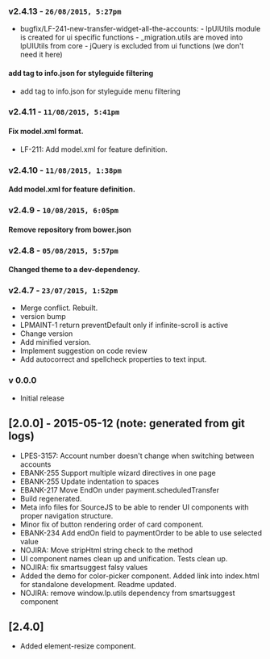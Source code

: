 ### v2.4.13 - `26/08/2015, 5:27pm`
* bugfix/LF-241-new-transfer-widget-all-the-accounts: - lpUIUtils module is created for ui specific functions - _migration.utils are moved into lpUIUtils from core - jQuery is excluded from ui functions (we don't need it here)  
#### add tag to info.json for styleguide filtering  
* add tag to info.json for styleguide menu filtering  


### v2.4.11 - `11/08/2015, 5:41pm`
#### Fix model.xml format.  
* LF-211: Add model.xml for feature definition.  


### v2.4.10 - `11/08/2015, 1:38pm`
#### Add model.xml for feature definition.  


### v2.4.9 - `10/08/2015, 6:05pm`
#### Remove repository from bower.json  


### v2.4.8 - `05/08/2015, 5:57pm`
#### Changed theme to a dev-dependency.  


### v2.4.7 - `23/07/2015, 1:52pm`
* Merge conflict. Rebuilt.  
* version bump  
* LPMAINT-1 return preventDefault only if infinite-scroll is active  
* Change version  
* Add minified version.  
* Implement suggestion on code review  
* Add autocorrect and spellcheck properties to text input.  


### v 0.0.0
* Initial release
## [2.0.0] - 2015-05-12 (note: generated from git logs)

 - LPES-3157: Account number doesn't change when switching between accounts
 - EBANK-255 Support multiple wizard directives in one page
 - EBANK-255 Update indentation to spaces
 - EBANK-217 Move EndOn under payment.scheduledTransfer
 - Build regenerated.
 - Meta info files for SourceJS to be able to render UI components with proper navigation structure.
 - Minor fix of button rendering order of card component.
 - EBANK-234 Add endOn field to paymentOrder to be able to use selected value
 - NOJIRA: Move stripHtml string check to the method
 - UI component names clean up and unification. Tests clean up.
 - NOJIRA: fix smartsuggest falsy values
 - Added the demo for color-picker component. Added link into index.html for standalone development. Readme updated.
 - NOJIRA: remove window.lp.utils dependency from smartsuggest component

## [2.4.0]
 - Added element-resize component.
